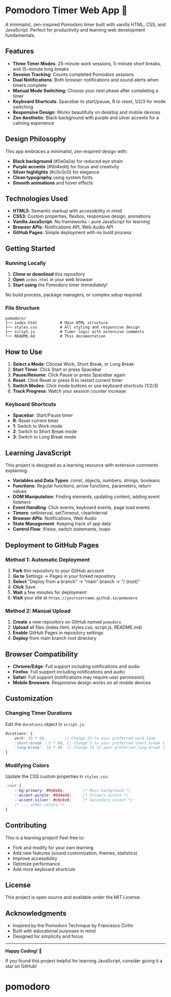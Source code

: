 # Pomodoro Timer Web App 🍅

A minimalist, zen-inspired Pomodoro timer built with vanilla HTML, CSS, and JavaScript. Perfect for productivity and learning web development fundamentals.

## Features

- **Three Timer Modes**: 25-minute work sessions, 5-minute short breaks, and 15-minute long breaks
- **Session Tracking**: Counts completed Pomodoro sessions
- **Dual Notifications**: Both browser notifications and sound alerts when timers complete
- **Manual Mode Switching**: Choose your next phase after completing a timer
- **Keyboard Shortcuts**: Spacebar to start/pause, R to reset, 1/2/3 for mode switching
- **Responsive Design**: Works beautifully on desktop and mobile devices
- **Zen Aesthetic**: Black background with purple and silver accents for a calming experience

## Design Philosophy

This app embraces a minimalist, zen-inspired design with:
- **Black background** (#0a0a0a) for reduced eye strain
- **Purple accents** (#9d4edd) for focus and creativity
- **Silver highlights** (#c0c0c0) for elegance
- **Clean typography** using system fonts
- **Smooth animations** and hover effects

## Technologies Used

- **HTML5**: Semantic markup with accessibility in mind
- **CSS3**: Custom properties, flexbox, responsive design, animations
- **Vanilla JavaScript**: No frameworks - pure JavaScript for learning
- **Browser APIs**: Notifications API, Web Audio API
- **GitHub Pages**: Simple deployment with no build process

## Getting Started

### Running Locally

1. **Clone or download** this repository
2. **Open** `index.html` in your web browser
3. **Start using** the Pomodoro timer immediately!

No build process, package managers, or complex setup required.

### File Structure

```
pomodoro/
├── index.html          # Main HTML structure
├── styles.css          # All styling and responsive design
├── script.js           # Timer logic with extensive comments
└── README.md           # This documentation
```

## How to Use

1. **Select a Mode**: Choose Work, Short Break, or Long Break
2. **Start Timer**: Click Start or press Spacebar
3. **Pause/Resume**: Click Pause or press Spacebar again
4. **Reset**: Click Reset or press R to restart current timer
5. **Switch Modes**: Click mode buttons or use keyboard shortcuts (1/2/3)
6. **Track Progress**: Watch your session counter increase

### Keyboard Shortcuts

- **Spacebar**: Start/Pause timer
- **R**: Reset current timer
- **1**: Switch to Work mode
- **2**: Switch to Short Break mode
- **3**: Switch to Long Break mode

## Learning JavaScript

This project is designed as a learning resource with extensive comments explaining:

- **Variables and Data Types**: const, objects, numbers, strings, booleans
- **Functions**: Regular functions, arrow functions, parameters, return values
- **DOM Manipulation**: Finding elements, updating content, adding event listeners
- **Event Handling**: Click events, keyboard events, page load events
- **Timers**: setInterval, setTimeout, clearInterval
- **Browser APIs**: Notifications, Web Audio
- **State Management**: Keeping track of app data
- **Control Flow**: if/else, switch statements, loops

## Deployment to GitHub Pages

### Method 1: Automatic Deployment

1. **Fork** this repository to your GitHub account
2. **Go to** Settings → Pages in your forked repository
3. **Select** "Deploy from a branch" → "main" branch → "/ (root)"
4. **Click** Save
5. **Wait** a few minutes for deployment
6. **Visit** your site at `https://yourusername.github.io/pomodoro`

### Method 2: Manual Upload

1. **Create** a new repository on GitHub named `pomodoro`
2. **Upload** all files (index.html, styles.css, script.js, README.md)
3. **Enable** GitHub Pages in repository settings
4. **Deploy** from main branch root directory

## Browser Compatibility

- **Chrome/Edge**: Full support including notifications and audio
- **Firefox**: Full support including notifications and audio
- **Safari**: Full support (notifications may require user permission)
- **Mobile Browsers**: Responsive design works on all mobile devices

## Customization

### Changing Timer Durations

Edit the `durations` object in `script.js`:

```javascript
durations: {
    work: 25 * 60,        // Change 25 to your preferred work time
    'short-break': 5 * 60, // Change 5 to your preferred short break time
    'long-break': 15 * 60  // Change 15 to your preferred long break time
}
```

### Modifying Colors

Update the CSS custom properties in `styles.css`:

```css
:root {
    --bg-primary: #0a0a0a;        /* Main background */
    --accent-purple: #9d4edd;     /* Primary accent */
    --accent-silver: #c0c0c0;     /* Secondary accent */
    /* ... other colors */
}
```

## Contributing

This is a learning project! Feel free to:
- Fork and modify for your own learning
- Add new features (sound customization, themes, statistics)
- Improve accessibility
- Optimize performance
- Add more keyboard shortcuts

## License

This project is open source and available under the MIT License.

## Acknowledgments

- Inspired by the Pomodoro Technique by Francesco Cirillo
- Built with educational purposes in mind
- Designed for simplicity and focus

---

**Happy Coding!** 🚀

If you found this project helpful for learning JavaScript, consider giving it a star on GitHub!
# pomodoro
